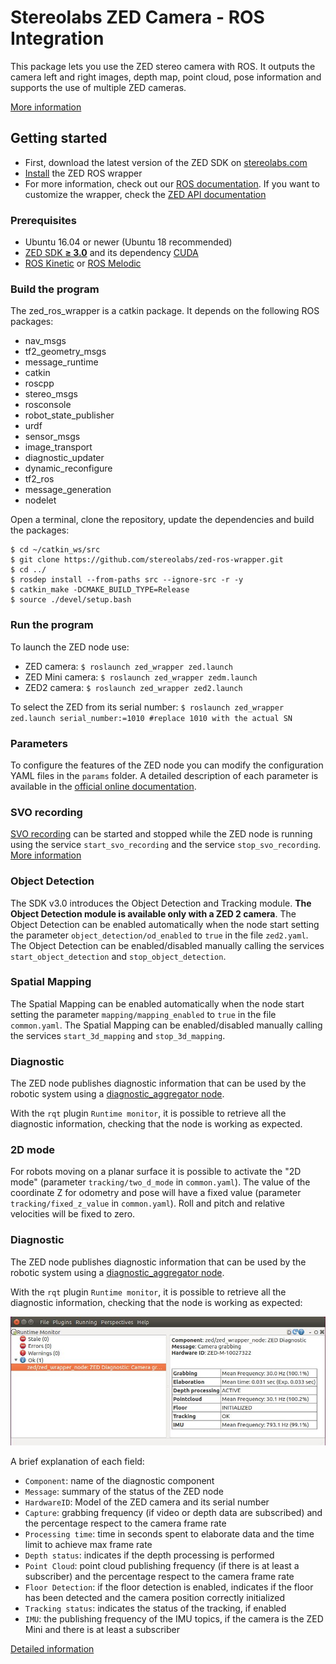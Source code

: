 # Stereolabs ZED Camera - ROS Integration

This package lets you use the ZED stereo camera with ROS. It outputs the camera left and right images, depth map, point cloud, pose information and supports the use of multiple ZED cameras.

[More information](https://www.stereolabs.com/documentation/guides/using-zed-with-ros/introduction.html)

## Getting started

- First, download the latest version of the ZED SDK on [stereolabs.com](https://www.stereolabs.com/developers/)
- [Install](#build-the-program) the ZED ROS wrapper
- For more information, check out our [ROS documentation](https://www.stereolabs.com/documentation/guides/using-zed-with-ros/introduction.html). If you want to customize the wrapper, check the [ZED API documentation](https://www.stereolabs.com/developers/documentation/API/)

### Prerequisites

- Ubuntu 16.04 or newer (Ubuntu 18 recommended)
- [ZED SDK **≥ 3.0**](https://www.stereolabs.com/developers/) and its dependency [CUDA](https://developer.nvidia.com/cuda-downloads)
- [ROS Kinetic](http://wiki.ros.org/kinetic/Installation/Ubuntu) or [ROS Melodic](http://wiki.ros.org/melodic/Installation/Ubuntu)

### Build the program

The zed_ros_wrapper is a catkin package. It depends on the following ROS packages:

   - nav_msgs
   - tf2_geometry_msgs
   - message_runtime
   - catkin
   - roscpp
   - stereo_msgs
   - rosconsole
   - robot_state_publisher
   - urdf
   - sensor_msgs
   - image_transport
   - diagnostic_updater
   - dynamic_reconfigure
   - tf2_ros
   - message_generation
   - nodelet

Open a terminal, clone the repository, update the dependencies and build the packages:

    $ cd ~/catkin_ws/src
    $ git clone https://github.com/stereolabs/zed-ros-wrapper.git
    $ cd ../
    $ rosdep install --from-paths src --ignore-src -r -y
    $ catkin_make -DCMAKE_BUILD_TYPE=Release
    $ source ./devel/setup.bash

### Run the program

To launch the ZED node use:

  - ZED camera: `$ roslaunch zed_wrapper zed.launch`
  - ZED Mini camera: `$ roslaunch zed_wrapper zedm.launch`
  - ZED2 camera: `$ roslaunch zed_wrapper zed2.launch`

 To select the ZED from its serial number: 
    `$ roslaunch zed_wrapper zed.launch serial_number:=1010 #replace 1010 with the actual SN`

### Parameters
To configure the features of the ZED node you can modify the configuration YAML files in the `params` folder.
A detailed description of each parameter is available in the [official online documentation](https://www.stereolabs.com/documentation/guides/using-zed-with-ros/introduction.html).

### SVO recording
[SVO recording](https://www.stereolabs.com/docs/video/#video-recording) can be started and stopped while the ZED node is running using the service `start_svo_recording` and the service `stop_svo_recording`.
[More information](https://www.stereolabs.com/docs/ros/zed_node/#services)

### Object Detection
The SDK v3.0 introduces the Object Detection and Tracking module. **The Object Detection module is available only with a ZED 2 camera**. 
The Object Detection can be enabled automatically when the node start setting the parameter `object_detection/od_enabled` to `true` in the file `zed2.yaml`.
The Object Detection can be enabled/disabled manually calling the services `start_object_detection` and `stop_object_detection`.

### Spatial Mapping
The Spatial Mapping can be enabled automatically when the node start setting the parameter `mapping/mapping_enabled` to `true` in the file `common.yaml`.
The Spatial Mapping can be enabled/disabled manually calling the services `start_3d_mapping` and `stop_3d_mapping`.

### Diagnostic
The ZED node publishes diagnostic information that can be used by the robotic system using a [diagnostic_aggregator node](http://wiki.ros.org/diagnostic_aggregator).

With the `rqt` plugin `Runtime monitor`, it is possible to retrieve all the diagnostic information, checking that the node 
is working as expected.

### 2D mode
For robots moving on a planar surface it is possible to activate the "2D mode" (parameter `tracking/two_d_mode` in `common.yaml`). 
The value of the coordinate Z for odometry and pose will have a fixed value (parameter `tracking/fixed_z_value` in `common.yaml`). 
Roll and pitch and relative velocities will be fixed to zero.

### Diagnostic
The ZED node publishes diagnostic information that can be used by the robotic system using a [diagnostic_aggregator node](http://wiki.ros.org/diagnostic_aggregator).

With the `rqt` plugin `Runtime monitor`, it is possible to retrieve all the diagnostic information, checking that the node is working as expected:

![](../images/rqt_diagnostic.jpg)

A brief explanation of each field:

  -  `Component`: name of the diagnostic component
  -  `Message`: summary of the status of the ZED node
  -  `HardwareID`: Model of the ZED camera and its serial number
  -  `Capture`: grabbing frequency (if video or depth data are subscribed) and the percentage respect to the camera frame rate
  -  `Processing time`: time in seconds spent to elaborate data and the time limit to achieve max frame rate
  -  `Depth status`: indicates if the depth processing is performed
  -  `Point Cloud`: point cloud publishing frequency (if there is at least a subscriber) and the percentage respect to the camera frame rate
  -  `Floor Detection`: if the floor detection is enabled, indicates if the floor has been detected and the camera position correctly initialized
  -  `Tracking status`: indicates the status of the tracking, if enabled
  -  `IMU`: the publishing frequency of the IMU topics, if the camera is the ZED Mini and there is at least a subscriber


[Detailed information](https://www.stereolabs.com/documentation/guides/using-zed-with-ros/introduction.html)




